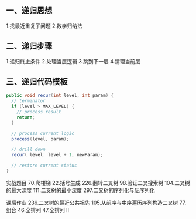 
## 一、递归思想
1.找最近重复子问题
2.数学归纳法

## 二、递归步骤
1.递归终止条件
2.处理当层逻辑
3.跳到下一层
4.清理当前层

## 三、递归代码模板
```java
public void recur(int level, int param) { 
  // terminator 
  if (level > MAX_LEVEL) { 
    // process result 
    return; 
  } 

  // process current logic 
  process(level, param); 

  // drill down 
  recur( level: level + 1, newParam); 

  // restore current status 
}
```


实战题目
70.爬楼梯
22.括号生成
226.翻转二叉树
98.验证二叉搜索树
104.二叉树的最大深度
111.二叉树的最小深度
297.二叉树的序列化与反序列化


课后作业
236.二叉树的最近公共祖先
105.从前序与中序遍历序列构造二叉树
77.组合
46.全排列
47.全排列 II

